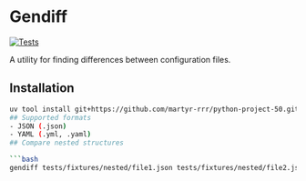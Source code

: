 # Gendiff

[![Tests](https://github.com/martyr-rrr/python-project-50/actions/workflows/hexlet-check.yml/badge.svg)](https://github.com/martyr-rrr/python-project-50/actions/workflows/hexlet-check.yml)

A utility for finding differences between configuration files.

## Installation

```bash
uv tool install git+https://github.com/martyr-rrr/python-project-50.git
## Supported formats
- JSON (.json)
- YAML (.yml, .yaml)
## Compare nested structures

```bash
gendiff tests/fixtures/nested/file1.json tests/fixtures/nested/file2.json
